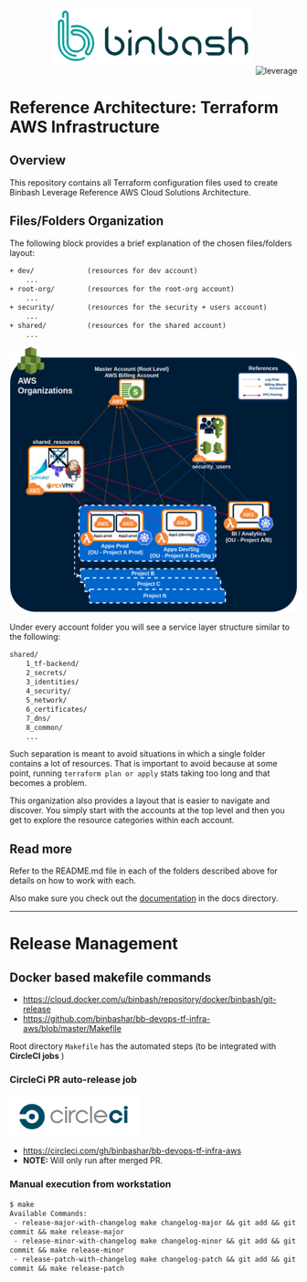 <div align="center">
    <img src="./%40figures/binbash.png" alt="drawing" width="350"/>
</div>
<div align="right">
  <img src="./%40figures/binbash-leverage-terraform.png"
  alt="leverage" width="230"/>
</div>

# Reference Architecture: Terraform AWS Infrastructure

## Overview
This repository contains all Terraform configuration files used to create Binbash Leverage Reference AWS Cloud 
Solutions Architecture.

## Files/Folders Organization
The following block provides a brief explanation of the chosen files/folders layout:
```
+ dev/             (resources for dev account)
    ...
+ root-org/        (resources for the root-org account)
    ...
+ security/        (resources for the security + users account)
    ...
+ shared/          (resources for the shared account)
    ...
```

<div align="right">
  <img src="./%40figures/binbash-aws-organizations.png"
  alt="leverage" width="630"/>
</div>

Under every account folder you will see a service layer structure similar to the following:
```
shared/
    1_tf-backend/
    2_secrets/
    3_identities/
    4_security/
    5_network/
    6_certificates/
    7_dns/
    8_common/
    ...
```

Such separation is meant to avoid situations in which a single folder contains a lot of resources. 
That is important to avoid because at some point, running `terraform plan or apply` stats taking too long and that 
becomes a problem.

This organization also provides a layout that is easier to navigate and discover. 
You simply start with the accounts at the top level and then you get to explore the resource categories within 
each account.

## Read more
Refer to the README.md file in each of the folders described above for details on how to work with each.

Also make sure you check out the [documentation](@docs/index.html) in the docs directory.

---

# Release Management

## Docker based makefile commands

* <https://cloud.docker.com/u/binbash/repository/docker/binbash/git-release>
* <https://github.com/binbashar/bb-devops-tf-infra-aws/blob/master/Makefile>

Root directory `Makefile` has the automated steps (to be integrated with **CircleCI jobs** []() )

### CircleCi PR auto-release job

<div align="left">
  <img src="./%40figures/circleci.png" alt="leverage-circleci" width="230"/>
</div>

- <https://circleci.com/gh/binbashar/bb-devops-tf-infra-aws>
- **NOTE:** Will only run after merged PR.

### Manual execution from workstation

```
$ make
Available Commands:
 - release-major-with-changelog make changelog-major && git add && git commit && make release-major
 - release-minor-with-changelog make changelog-minor && git add && git commit && make release-minor
 - release-patch-with-changelog make changelog-patch && git add && git commit && make release-patch
